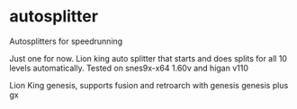 # autosplitter
Autosplitters for speedrunning

Just one for now. Lion king auto splitter that starts and does splits for all 10 levels automatically.
Tested on snes9x-x64 1.60v and higan v110

Lion King genesis, supports fusion and retroarch with genesis genesis plus gx 